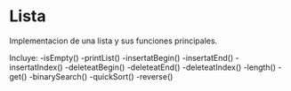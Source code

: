 # Lista
Implementacion de una lista y sus funciones principales.

Incluye:
-isEmpty()
-printList()
-insertatBegin()
-insertatEnd()
-insertatIndex()
-deleteatBegin()
-deleteatEnd()
-deleteatIndex()
-length()
-get()
-binarySearch()
-quickSort()
-reverse()
